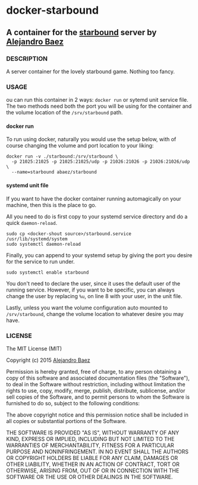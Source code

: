 # docker-starbound
## A container for the [starbound][2] server by [Alejandro Baez][1]


### DESCRIPTION
A server container for the lovely starbound game. Nothing too fancy.


### USAGE
ou can run this container in 2 ways: `docker run` or sytemd unit service file.
The two methods need both the port you will be using for the container and
the volume location of the `/srv/starbound` path.

#### docker run
To run using docker, naturally you would use the setup below, with of course
changing the volume and port location to your liking:

```
docker run -v ./starbound:/srv/starbound \
  -p 21025:21025 -p 21025:21025/udp -p 21026:21026 -p 21026:21026/udp \
  --name=starbound abaez/starbound
```

#### systemd unit file
If you want to have the docker container running automagically on your
machine, then this is the place to go.

All you need to do is first copy to your systemd service directory and do a
quick `daemon-reload`.

```
sudo cp <docker-shout source>/starbound.service /usr/lib/systemd/system
sudo systemctl daemon-reload
```

Finally, you can append to your systemd setup by giving the port you
desire for the service to run under.

```
sudo systemctl enable starbound
```

You don't need to declare the user, since it uses the default user of the
running service. However, if you want to be specific, you can always change
the user by replacing `%u`, on line 8 with your user, in the unit file.

Lastly, unless you want the volume configuration auto mounted to
`/srv/starbound`,
change the volume location to whatever desire you may have.


### LICENSE
The MIT License (MIT)

Copyright (c) 2015 [Alejandro Baez][1]

Permission is hereby granted, free of charge, to any person obtaining a copy
of this software and associated documentation files (the "Software"), to deal
in the Software without restriction, including without limitation the rights
to use, copy, modify, merge, publish, distribute, sublicense, and/or sell
copies of the Software, and to permit persons to whom the Software is
furnished to do so, subject to the following conditions:

The above copyright notice and this permission notice shall be included in
all copies or substantial portions of the Software.

THE SOFTWARE IS PROVIDED "AS IS", WITHOUT WARRANTY OF ANY KIND, EXPRESS OR
IMPLIED, INCLUDING BUT NOT LIMITED TO THE WARRANTIES OF MERCHANTABILITY,
FITNESS FOR A PARTICULAR PURPOSE AND NONINFRINGEMENT. IN NO EVENT SHALL THE
AUTHORS OR COPYRIGHT HOLDERS BE LIABLE FOR ANY CLAIM, DAMAGES OR OTHER
LIABILITY, WHETHER IN AN ACTION OF CONTRACT, TORT OR OTHERWISE, ARISING FROM,
OUT OF OR IN CONNECTION WITH THE SOFTWARE OR THE USE OR OTHER DEALINGS IN
THE SOFTWARE.


[1]: https://twitter.com/a_baez
[2]: http://playstarbound.com/

